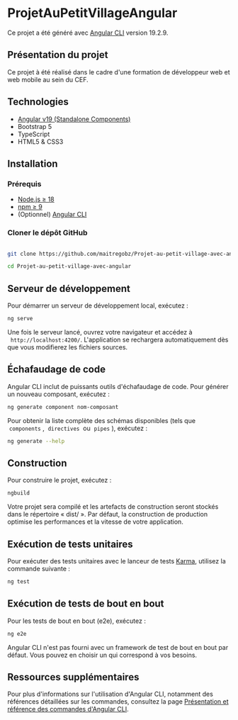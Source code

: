 # ProjetAuPetitVillageAngular

Ce projet a été généré avec [Angular CLI](https://github.com/angular/angular-cli) version 19.2.9.

## Présentation du projet

Ce projet à été réalisé dans le cadre d'une formation de développeur web et web mobile au sein du CEF.

## Technologies

- [Angular v19 (Standalone Components)](https://angular.io/)
- Bootstrap 5
- TypeScript
- HTML5 & CSS3

## Installation

### Prérequis

- [Node.js ≥ 18](https://nodejs.org/)
- [npm ≥ 9](https://www.npmjs.com/)
- (Optionnel) [Angular CLI](https://angular.io/cli)

### Cloner le dépôt GitHub

```bash

git clone https://github.com/maitregobz/Projet-au-petit-village-avec-angular.git

cd Projet-au-petit-village-avec-angular
```

## Serveur de développement

Pour démarrer un serveur de développement local, exécutez :

```bash
ng serve
```

Une fois le serveur lancé, ouvrez votre navigateur et accédez à ` http://localhost:4200/`. L'application se rechargera automatiquement dès que vous modifierez les fichiers sources.

## Échafaudage de code

Angular CLI inclut de puissants outils d'échafaudage de code. Pour générer un nouveau composant, exécutez :

```bash
ng generate component nom-composant
```

Pour obtenir la liste complète des schémas disponibles (tels que  `components` ,  `directives`  ou  `pipes` ), exécutez :

```bash
ng generate --help
```

## Construction

Pour construire le projet, exécutez :

```bash
ngbuild
```

Votre projet sera compilé et les artefacts de construction seront stockés dans le répertoire « dist/ ». Par défaut, la construction de production optimise les performances et la vitesse de votre application.

## Exécution de tests unitaires

Pour exécuter des tests unitaires avec le lanceur de tests [Karma](https://karma-runner.github.io), utilisez la commande suivante :

```bash
ng test
```

## Exécution de tests de bout en bout

Pour les tests de bout en bout (e2e), exécutez :

```bash
ng e2e
```

Angular CLI n'est pas fourni avec un framework de test de bout en bout par défaut. Vous pouvez en choisir un qui correspond à vos besoins.

## Ressources supplémentaires

Pour plus d'informations sur l'utilisation d'Angular CLI, notamment des références détaillées sur les commandes, consultez la page [Présentation et référence des commandes d'Angular CLI](https://angular.dev/tools/cli).
